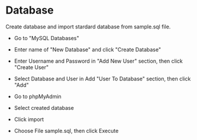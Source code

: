Database
====================
Create database and import stardard database from sample.sql file.
* Go to "MySQL Databases"
* Enter name of "New Database" and click "Create Database"
* Enter Username and Password in "Add New User" section, then click "Create User"
* Select Database and User in Add "User To Database" section, then click "Add"

* Go to phpMyAdmin
* Select created database
* Click import
* Choose File sample.sql, then click Execute
